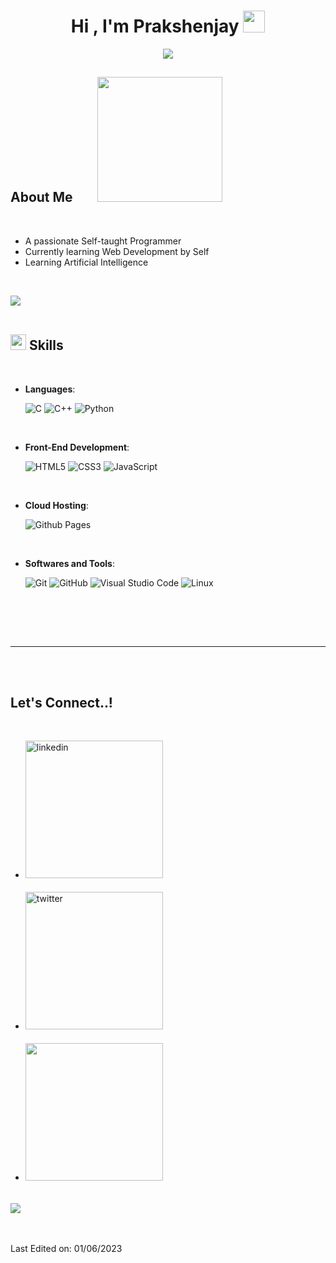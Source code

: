 
<h1 align="center"><b>Hi , I'm Prakshenjay </b>
<img src="https://media.giphy.com/media/hvRJCLFzcasrR4ia7z/giphy.gif" width="35">
</h1>


<p align="center">
  <a href="https://github.com/DenverCoder1/readme-typing-svg">
    <img src="https://readme-typing-svg.herokuapp.com?font=Time+New+Roman&color=cyan&size=25&center=true&vCenter=true&width=600&height=100&lines=Prakshenjay+Bhati..++;Computer+Science+Student,;Active+Learner/Researcher,;Love+to+learn+new+stuff..<3">
  </a>
</p>

<h2>
	<b>About Me</b> &nbsp;&nbsp;&nbsp;&nbsp;&nbsp;&nbsp;
	<img src = "https://media.giphy.com/media/jdPMeyv9rn0hZHh8n9/giphy.gif" width = 200px>
</h2>

<br>

- A passionate Self-taught Programmer
- Currently learning Web Development by Self
- Learning Artificial Intelligence


<br>

<img src="https://user-images.githubusercontent.com/73097560/115834477-dbab4500-a447-11eb-908a-139a6edaec5c.gif"><br><br>

## <img src="https://media2.giphy.com/media/QssGEmpkyEOhBCb7e1/giphy.gif?cid=ecf05e47a0n3gi1bfqntqmob8g9aid1oyj2wr3ds3mg700bl&rid=giphy.gif" width ="25"><b> Skills</b>
<br>

<p align="center">

- **Languages**:
    
    ![C](https://img.shields.io/badge/C%20-%232370ED.svg?style=for-the-badge&logo=c&logoColor=white)
    ![C++](https://img.shields.io/badge/C++%20-%2300599C.svg?style=for-the-badge&logo=c%2B%2B&logoColor=white)
    ![Python](https://img.shields.io/badge/Python%20-%2314354C.svg?style=for-the-badge&logo=python&logoColor=white)

<br>   
    
- **Front-End Development**:

   ![HTML5](https://img.shields.io/badge/HTML5%20-%23E34F26.svg?style=for-the-badge&logo=html5&logoColor=white)
   ![CSS3](https://img.shields.io/badge/CSS%20-%231572B6.svg?style=for-the-badge&logo=css3&logoColor=white)
   ![JavaScript](https://img.shields.io/badge/JavaScript%20-%23F7DF1E.svg?style=for-the-badge&logo=javascript&logoColor=black)

<br>

- **Cloud Hosting**:

    ![Github Pages](https://img.shields.io/badge/GitHub%20Pages-%23327FC7.svg?style=for-the-badge&logo=github&logoColor=white)
    
<br>

- **Softwares and Tools**:

    ![Git](https://img.shields.io/badge/git-%23F05033.svg?style=for-the-badge&logo=git&logoColor=white)
    ![GitHub](https://img.shields.io/badge/github-%23121011.svg?style=for-the-badge&logo=github&logoColor=white)
    ![Visual Studio Code](https://img.shields.io/badge/Visual%20Studio%20Code-0078d7.svg?style=for-the-badge&logo=visual-studio-code&logoColor=white)
    ![Linux](https://img.shields.io/badge/Linux-FCC624?style=for-the-badge&logo=linux&logoColor=black) 

<br>

</p>

<!-- <br>
<br>

-----

<br>


## <img src="https://media.giphy.com/media/iY8CRBdQXODJSCERIr/giphy.gif" width="35"><b> Github Stats </b>
<br>

<div align="center">

<a href="https://github.com/Prakshenjay/">
  <img src="https://github-readme-stats.vercel.app/api?username=Prakshenjay&include_all_commits=true&count_private=true&show_icons=true&line_height=20&title_color=7A7ADB&icon_color=2234AE&text_color=D3D3D3&bg_color=0,000000,130F40" width="450"/>
  <img src="https://github-readme-stats.vercel.app/api/top-langs?username=Prakshenjay&show_icons=true&locale=en&layout=compact&line_height=20&title_color=7A7ADB&icon_color=2234AE&text_color=D3D3D3&bg_color=0,000000,130F40" width="375"  alt="Prakshenjay"/>

</a>
</div> -->

<br>
<br>

-----

<br>
<br>

## <b> Let's Connect..!</b>
<br>
<div align='left'>

<ul valign = "center">

<li>
<a href="https://www.linkedin.com/in/prakshenjay" target="_blank">
<img src="https://img.shields.io/badge/linkedin:  Prakshenjay-%2300acee.svg?color=405DE6&style=for-the-badge&logo=linkedin&logoColor=white" alt=linkedin style="margin-bottom: 5px;" width = 220px />
</a>
</li>

<br>

<li>
<a href="https://twitter.com/PrakshenjayB" target="_blank">
<img src="https://img.shields.io/badge/twitter:  Prakshenjay-%2300acee.svg?color=1DA1F2&style=for-the-badge&logo=twitter&logoColor=white" alt=twitter style="margin-bottom: 5px;"
width = 220px />
</a>
</li>

<br>

<li>
<a href="mailto:Prakshenjay@gmail.com" target="_blank">
<img src="https://img.shields.io/badge/gmail:  Prakshenjay-%23EA4335.svg?style=for-the-badge&logo=gmail&logoColor=white" t=mail style="margin-bottom: 5px;" width = 220px />
</a>
</li>
	
</ul>
</div>

<br>
<img src="https://user-images.githubusercontent.com/73097560/115834477-dbab4500-a447-11eb-908a-139a6edaec5c.gif">
<br>
<br>
<br>



Last Edited on: 01/06/2023
